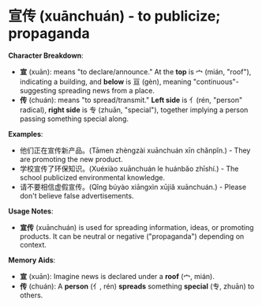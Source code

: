 # **宣传 (xuānchuán) - to publicize; propaganda**

**Character Breakdown**:  
- **宣** (xuān): means "to declare/announce." At the **top** is 宀 (mián, "roof"), indicating a building, and **below** is 亘 (gèn), meaning "continuous"-suggesting spreading news from a place.  
- **传** (chuán): means "to spread/transmit." **Left side** is 亻(rén, "person" radical), **right side** is 专 (zhuān, "special"), together implying a person passing something special along.

**Examples**:  
- 他们正在宣传新产品。(Tāmen zhèngzài xuānchuán xīn chǎnpǐn.) - They are promoting the new product.  
- 学校宣传了环保知识。(Xuéxiào xuānchuán le huánbǎo zhīshí.) - The school publicized environmental knowledge.  
- 请不要相信虚假宣传。(Qǐng búyào xiāngxìn xūjiǎ xuānchuán.) - Please don't believe false advertisements.

**Usage Notes**:  
- **宣传** (xuānchuán) is used for spreading information, ideas, or promoting products. It can be neutral or negative ("propaganda") depending on context.

**Memory Aids**:  
- **宣** (xuān): Imagine news is declared under a **roof** (宀, mián).  
- **传** (chuán): A **person** (亻, rén) **spreads** something **special** (专, zhuān) to others.